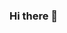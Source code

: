 ### Hi there 👋

<!--
**SamPusegaonkar/sampusegaonkar** is a ✨ _special_ ✨ repository because its `README.md` (this file) appears on your GitHub profile.

Here are some ideas to get you started:

- 🔭 I’m currently working on ... Computer Vision & Robotics Problems
- 🌱 I’m currently learning ... Data Structures & Algorithms
- 👯 I’m looking to collaborate on ... Projects in Robotics
- 🤔 I’m looking for help in ... job hunt!
- 💬 Ask me about ... Anything!
- 📫 How to reach me: ... sameeerpusegaonkar(at)gmail(dot)com
- 😄 Pronouns: ... He/Him
- ⚡ Fun fact: ... Ich lerne Deutsch!
-->
